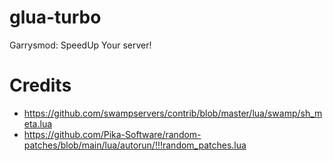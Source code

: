 # glua-turbo
Garrysmod: SpeedUp Your server!

# Credits
- https://github.com/swampservers/contrib/blob/master/lua/swamp/sh_meta.lua
- https://github.com/Pika-Software/random-patches/blob/main/lua/autorun/!!!random_patches.lua
